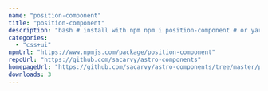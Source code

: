 ```yaml
---
name: "position-component"
title: "position-component"
description: "bash # install with npm npm i position-component # or yarn yarn create astro # or pnpm pnpm create astro@latest "
categories:
  - "css+ui"
npmUrl: "https://www.npmjs.com/package/position-component"
repoUrl: "https://github.com/sacarvy/astro-components"
homepageUrl: "https://github.com/sacarvy/astro-components/tree/master/position-component"
downloads: 3
---
```

